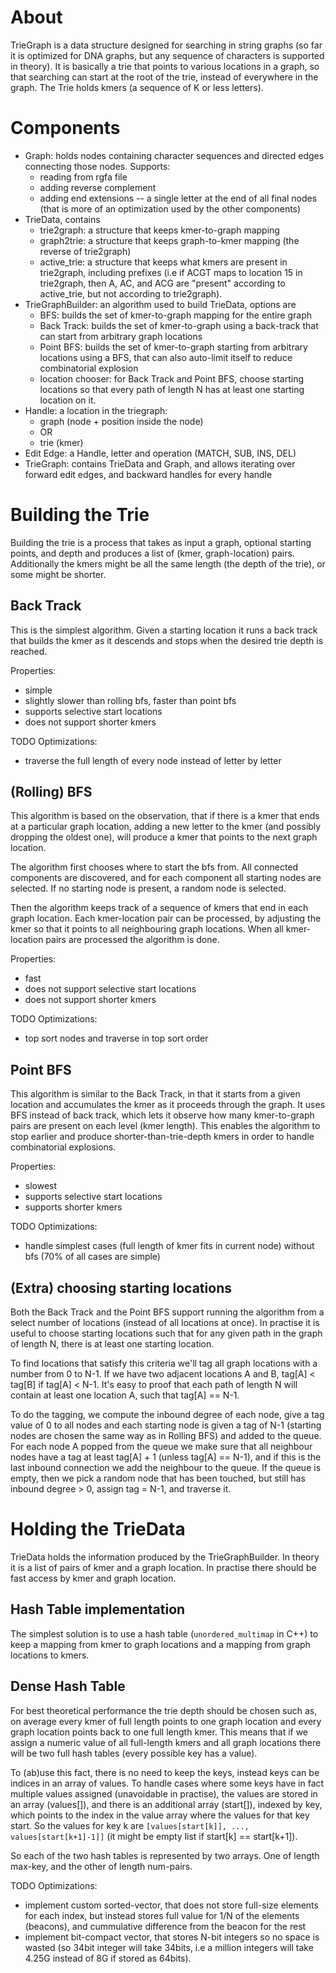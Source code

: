 About
=====

TrieGraph is a data structure designed for searching in string graphs (so far
it is optimized for DNA graphs, but any sequence of characters is supported in
theory). It is basically a trie that points to various locations in a graph, so
that searching can start at the root of the trie, instead of everywhere in the
graph. The Trie holds kmers (a sequence of K or less letters).

Components
==========

- Graph: holds nodes containing character sequences and directed edges
  connecting those nodes. Supports:
  - reading from rgfa file
  - adding reverse complement
  - adding end extensions -- a single letter at the end of all final nodes
    (that is more of an optimization used by the other components)
- TrieData, contains
  - trie2graph: a structure that keeps kmer-to-graph mapping
  - graph2trie: a structure that keeps graph-to-kmer mapping (the reverse of
    trie2graph)
  - active\_trie: a structure that keeps what kmers are present in trie2graph,
    including prefixes (i.e if ACGT maps to location 15 in trie2graph, then A,
    AC, and ACG are "present" according to active\_trie, but not according to
    trie2graph).
- TrieGraphBuilder: an algorithm used to build TrieData, options are
  - BFS: builds the set of kmer-to-graph mapping for the entire graph
  - Back Track: builds the set of kmer-to-graph using a back-track that can
    start from arbitrary graph locations
  - Point BFS: builds the set of kmer-to-graph starting from arbitrary
    locations using a BFS, that can also auto-limit itself to reduce
    combinatorial explosion
  - location chooser: for Back Track and Point BFS, choose starting locations
    so that every path of length N has at least one starting location on it.
- Handle: a location in the triegraph:
  - graph (node + position inside the node)
  - OR
  - trie (kmer)
- Edit Edge: a Handle, letter and operation (MATCH, SUB, INS, DEL)
- TrieGraph: contains TrieData and Graph, and allows iterating over forward
  edit edges, and backward handles for every handle


Building the Trie
=================

Building the trie is a process that takes as input a graph, optional starting
points, and depth and produces a list of (kmer, graph-location) pairs.
Additionally the kmers might be all the same length (the depth of the trie),
or some might be shorter.

Back Track
----------

This is the simplest algorithm. Given a starting location it runs a back track
that builds the kmer as it descends and stops when the desired trie depth is
reached.

Properties:
- simple
- slightly slower than rolling bfs, faster than point bfs
- supports selective start locations
- does not support shorter kmers

TODO Optimizations:
- traverse the full length of every node instead of letter by letter

(Rolling) BFS
-------------

This algorithm is based on the observation, that if there is a kmer that ends
at a particular graph location, adding a new letter to the kmer (and possibly
dropping the oldest one), will produce a kmer that points to the next graph
location.

The algorithm first chooses where to start the bfs from. All connected
components are discovered, and for each component all starting nodes are
selected. If no starting node is present, a random node is selected.

Then the algorithm keeps track of a sequence of kmers that end in each graph
location. Each kmer-location pair can be processed, by adjusting the kmer so
that it points to all neighbouring graph locations. When all kmer-location
pairs are processed the algorithm is done.

Properties:
- fast
- does not support selective start locations
- does not support shorter kmers

TODO Optimizations:
- top sort nodes and traverse in top sort order

Point BFS
---------

This algorithm is similar to the Back Track, in that it starts from a given
location and accumulates the kmer as it proceeds through the graph. It uses BFS
instead of back track, which lets it observe how many kmer-to-graph pairs are
present on each level (kmer length). This enables the algorithm to stop earlier
and produce shorter-than-trie-depth kmers in order to handle combinatorial
explosions.

Properties:
- slowest
- supports selective start locations
- supports shorter kmers

TODO Optimizations:
- handle simplest cases (full length of kmer fits in current node) without bfs
  (70% of all cases are simple)

(Extra) choosing starting locations
-----------------------------------

Both the Back Track and the Point BFS support running the algorithm from
a select number of locations (instead of all locations at once). In practise it
is useful to choose starting locations such that for any given path in the
graph of length N, there is at least one starting location.

To find locations that satisfy this criteria we'll tag all graph locations with
a number from 0 to N-1. If we have two adjacent locations A and B, tag[A]
< tag[B] if tag[A] < N-1. It's easy to proof that each path of length N will
contain at least one location A, such that tag[A] == N-1.

To do the tagging, we compute the inbound degree of each node, give a tag value
of 0 to all nodes and each starting node is given a tag of N-1 (starting nodes
are chosen the same way as in Rolling BFS) and added to the queue. For each
node A popped from the queue we make sure that all neighbour nodes have a tag
at least tag[A] + 1 (unless tag[A] == N-1), and if this is the last inbound
connection we add the neighbour to the queue. If the queue is empty, then we
pick a random node that has been touched, but still has inbound degree > 0,
assign tag = N-1, and traverse it.

Holding the TrieData
====================

TrieData holds the information produced by the TrieGraphBuilder. In theory it
is a list of pairs of kmer and a graph location. In practise there should be
fast access by kmer and graph location.

Hash Table implementation
-------------------------

The simplest solution is to use a hash table (`unordered_multimap` in C++) to
keep a mapping from kmer to graph locations and a mapping from graph locations
to kmers.

Dense Hash Table
----------------

For best theoretical performance the trie depth should be chosen such as, on
average every kmer of full length points to one graph location and every graph
location points back to one full length kmer. This means that if we assign
a numeric value of all full-length kmers and all graph locations there will be
two full hash tables (every possible key has a value).

To (ab)use this fact, there is no need to keep the keys, instead keys can be
indices in an array of values. To handle cases where some keys have in fact
multiple values assigned (unavoidable in practise), the values are stored in an
array (values[]), and there is an additional array (start[]), indexed by key,
which points to the index in the value array where the values for that key
start. So the values for key k are `[values[start[k]], ...,
values[start[k+1]-1]]` (it might be empty list if start[k] == start[k+1]).

So each of the two hash tables is represented by two arrays. One of length
max-key, and the other of length num-pairs.

TODO Optimizations:
- implement custom sorted-vector, that does not store full-size elements for
  each index, but instead stores full value for 1/N of the elements (beacons),
  and cummulative difference from the beacon for the rest
- implement bit-compact vector, that stores N-bit integers so no space is
  wasted (so 34bit integer will take 34bits, i.e a million integers will take
  4.25G instead of 8G if stored as 64bits).
